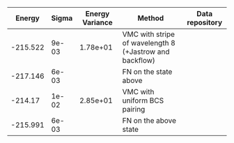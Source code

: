 |       Energy          |  Sigma          | Energy Variance  |  Method                                                          | Data repository                |
| ----------------------| ----------------| -----------------|------------------------------------------------------------------|------------------------------- |
|     -215.522          |   9e-03         |  1.78e+01      |  VMC with stripe of wavelength 8  (+Jastrow and backflow)        |                                |
|     -217.146          |   6e-03         |                  |  FN on the state above                                           |                                |
|     -214.17           |   1e-02         |  2.85e+01        |  VMC with uniform BCS pairing                              |                                |
|     -215.991          |   6e-03         |                  |  FN on the above state                                           |                                | 
